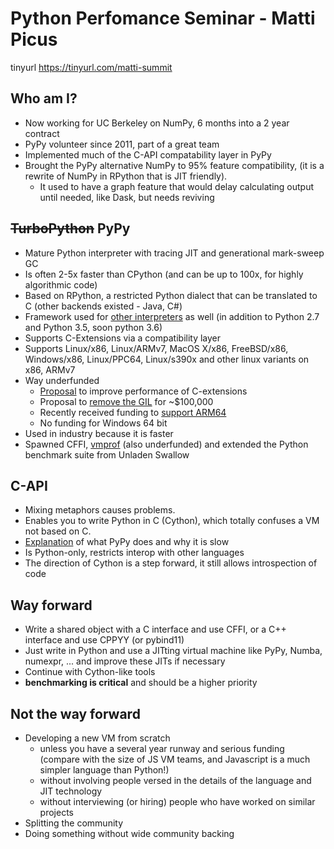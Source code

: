 # Python Perfomance Seminar - Matti Picus
tinyurl https://tinyurl.com/matti-summit
## Who am I?
- Now working for UC Berkeley on NumPy, 6 months into a 2 year contract
- PyPy volunteer since 2011, part of a great team
- Implemented much of the C-API compatability layer in PyPy
- Brought the PyPy alternative NumPy to 95% feature compatibility, (it is a rewrite of NumPy in RPython that is JIT friendly).
  - It used to have a graph feature that would delay calculating output until needed, like Dask, but needs reviving

## ~~TurboPython~~ PyPy
- Mature Python interpreter with tracing JIT and generational mark-sweep GC
- Is often 2-5x faster than CPython (and can be up to 100x, for highly algorithmic code)
- Based on RPython, a restricted Python dialect that can be translated to C (other backends existed - Java, C#)
- Framework used for [other interpreters](https://rpython.readthedocs.io/en/latest/examples.html) as well (in addition to Python 2.7 and Python 3.5, soon python 3.6)
- Supports C-Extensions via a compatibility layer
- Supports Linux/x86, Linux/ARMv7, MacOS X/x86, FreeBSD/x86, Windows/x86, Linux/PPC64, Linux/s390x and other linux variants on x86, ARMv7
- Way underfunded
  - [Proposal](https://drive.google.com/open?id=1p3NnO-zrB3SL6SIXx5m37k5WZxfr9qyg) to improve performance of C-extensions
  - Proposal to [remove the GIL](https://morepypy.blogspot.com/2017/08/lets-remove-global-interpreter-lock.html) for ~$100,000
  - Recently received funding to [support ARM64](https://morepypy.blogspot.com/2018/11/hello-everyone-at-pypy-we-are-trying-to.html)
  - No funding for Windows 64 bit
- Used in industry because it is faster
- Spawned CFFI, [vmprof](https://vmprof.readthedocs.io/en/latest/vmprof.html) (also underfunded) and extended the Python benchmark suite from Unladen Swallow

## C-API
- Mixing metaphors causes problems.
- Enables you to write Python in C (Cython), which totally confuses a VM not based on C.
- [Explanation](https://morepypy.blogspot.com/2018/09/inside-cpyext-why-emulating-cpython-c.html) of what PyPy does and why it is slow
- Is Python-only, restricts interop with other languages
- The direction of Cython is a step forward, it still allows introspection of code

## Way forward
- Write a shared object with a C interface and use CFFI, or a C++ interface and use CPPYY (or pybind11)
- Just write in Python and use a JITting virtual machine like PyPy, Numba, numexpr, ... and improve these JITs if necessary
- Continue with Cython-like tools
- **benchmarking is critical** and should be a higher priority

## Not the way forward
- Developing a new VM from scratch
  - unless you have a several year runway and serious funding (compare with the size of JS VM teams, and Javascript is a much simpler language than Python!)
  - without involving people versed in the details of the language and JIT technology
  - without interviewing (or hiring) people who have worked on similar projects
- Splitting the community
- Doing something without wide community backing

